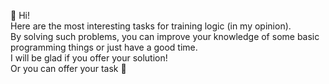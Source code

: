 👋 Hi!  
Нere are the most interesting tasks for training logic (in my opinion).  
By solving such problems, you can improve your knowledge of some basic programming things or just have a good time.  
I will be glad if you offer your solution!  
Or you can offer your task 👀   
